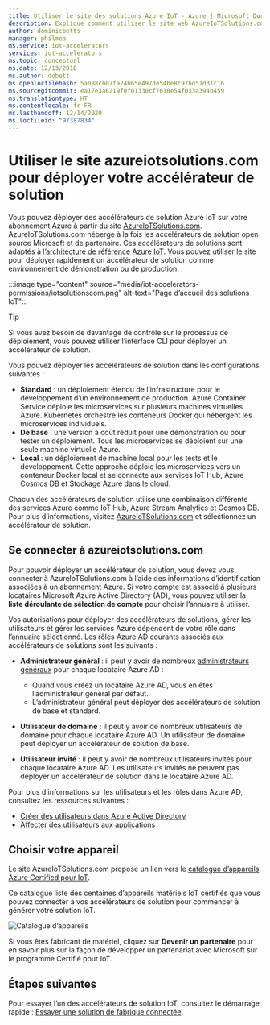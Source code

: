 ```yaml
---
title: Utiliser le site des solutions Azure IoT - Azure | Microsoft Docs
description: Explique comment utiliser le site web AzureIoTSolutions.com pour déployer votre accélérateur de solution.
author: dominicbetts
manager: philmea
ms.service: iot-accelerators
services: iot-accelerators
ms.topic: conceptual
ms.date: 12/13/2018
ms.author: dobett
ms.openlocfilehash: 5a088cb07fa74b65e497de54be8c97bd51d31c16
ms.sourcegitcommit: ea17e3a6219f0f01330cf7610e54f033a394b459
ms.translationtype: HT
ms.contentlocale: fr-FR
ms.lasthandoff: 12/14/2020
ms.locfileid: "97387834"
---
```

# <a name="use-the-azureiotsolutionscom-site-to-deploy-your-solution-accelerator"></a>Utiliser le site azureiotsolutions.com pour déployer votre accélérateur de solution

Vous pouvez déployer des accélérateurs de solution Azure IoT sur votre abonnement Azure à partir du site [AzureIoTSolutions.com](https://www.azureiotsolutions.com/Accelerators). AzureIoTSolutions.com héberge à la fois les accélérateurs de solution open source Microsoft et de partenaire. Ces accélérateurs de solutions sont adaptés à [l’architecture de référence Azure IoT](/azure/architecture/reference-architectures/iot). Vous pouvez utiliser le site pour déployer rapidement un accélérateur de solution comme environnement de démonstration ou de production.

:::image type="content" source="media/iot-accelerators-permissions/iotsolutionscom.png" alt-text="Page d’accueil des solutions IoT":::

> [!TIP]
> Si vous avez besoin de davantage de contrôle sur le processus de déploiement, vous pouvez utiliser l’interface CLI pour déployer un accélérateur de solution.

Vous pouvez déployer les accélérateurs de solution dans les configurations suivantes :

* **Standard** : un déploiement étendu de l’infrastructure pour le développement d’un environnement de production. Azure Container Service déploie les microservices sur plusieurs machines virtuelles Azure. Kubernetes orchestre les conteneurs Docker qui hébergent les microservices individuels.
* **De base** : une version à coût réduit pour une démonstration ou pour tester un déploiement. Tous les microservices se déploient sur une seule machine virtuelle Azure.
* **Local** : un déploiement de machine local pour les tests et le développement. Cette approche déploie les microservices vers un conteneur Docker local et se connecte aux services IoT Hub, Azure Cosmos DB et Stockage Azure dans le cloud.

Chacun des accélérateurs de solution utilise une combinaison différente des services Azure comme IoT Hub, Azure Stream Analytics et Cosmos DB. Pour plus d’informations, visitez [AzureIoTSolutions.com](https://www.azureiotsolutions.com/Accelerators) et sélectionnez un accélérateur de solution.

## <a name="sign-in-at-azureiotsolutionscom"></a>Se connecter à azureiotsolutions.com

Pour pouvoir déployer un accélérateur de solution, vous devez vous connecter à AzureIoTSolutions.com à l’aide des informations d’identification associées à un abonnement Azure. Si votre compte est associé à plusieurs locataires Microsoft Azure Active Directory (AD), vous pouvez utiliser la **liste déroulante de sélection de compte** pour choisir l’annuaire à utiliser.

Vos autorisations pour déployer des accélérateurs de solutions, gérer les utilisateurs et gérer les services Azure dépendent de votre rôle dans l’annuaire sélectionné. Les rôles Azure AD courants associés aux accélérateurs de solutions sont les suivants :

* **Administrateur général** : il peut y avoir de nombreux [administrateurs généraux](../active-directory/roles/permissions-reference.md) pour chaque locataire Azure AD :

  * Quand vous créez un locataire Azure AD, vous en êtes l’administrateur général par défaut.
  * L’administrateur général peut déployer des accélérateurs de solution de base et standard.

* **Utilisateur de domaine** : il peut y avoir de nombreux utilisateurs de domaine pour chaque locataire Azure AD. Un utilisateur de domaine peut déployer un accélérateur de solution de base.

* **Utilisateur invité** : il peut y avoir de nombreux utilisateurs invités pour chaque locataire Azure AD. Les utilisateurs invités ne peuvent pas déployer un accélérateur de solution dans le locataire Azure AD.

Pour plus d’informations sur les utilisateurs et les rôles dans Azure AD, consultez les ressources suivantes :

* [Créer des utilisateurs dans Azure Active Directory](../active-directory/fundamentals/active-directory-users-profile-azure-portal.md)
* [Affecter des utilisateurs aux applications](../active-directory/manage-apps/assign-user-or-group-access-portal.md)

## <a name="choose-your-device"></a>Choisir votre appareil

Le site AzureIoTSolutions.com propose un lien vers le [catalogue d’appareils Azure Certified pour IoT](https://catalog.azureiotsolutions.com/).

Ce catalogue liste des centaines d’appareils matériels IoT certifiés que vous pouvez connecter à vos accélérateurs de solution pour commencer à générer votre solution IoT.

![Catalogue d’appareils](media/iot-accelerators-permissions/devicecatalog.png)

Si vous êtes fabricant de matériel, cliquez sur **Devenir un partenaire** pour en savoir plus sur la façon de développer un partenariat avec Microsoft sur le programme Certifié pour IoT.

## <a name="next-steps"></a>Étapes suivantes

Pour essayer l’un des accélérateurs de solution IoT, consultez le démarrage rapide : [Essayer une solution de fabrique connectée](quickstart-connected-factory-deploy.md).
